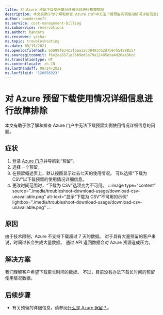 ```yaml
---
title: 对 Azure 预留下载使用情况详细信息进行故障排除
description: 本文有助于你了解和排查 Azure 门户中无法下载预留实例使用情况详细信息的问题。
author: bandersmsft
ms.service: cost-management-billing
ms.subservice: reservations
ms.author: banders
ms.reviewer: yashar
ms.topic: troubleshooting
ms.date: 09/15/2021
ms.openlocfilehash: 6b899f634c5fbaa1acd0493da2d7b97b54588157
ms.sourcegitcommit: f6e2ea5571e35b9ed3a79a22485eba4d20ae36cc
ms.translationtype: HT
ms.contentlocale: zh-CN
ms.lasthandoff: 09/24/2021
ms.locfileid: "128656923"
---
```

# <a name="troubleshoot-azure-reservation-download-usage-details"></a>对 Azure 预留下载使用情况详细信息进行故障排除

本文有助于你了解和排查 Azure 门户中无法下载预留实例使用情况详细信息的问题。

## <a name="symptoms"></a>症状

1. 登录 [Azure 门户](https://portal.azure.com/)并导航到“预留”。
1. 选择一个预留。
1. 在预留概述页上，默认视图显示过去七天的使用情况。 可以选择“下载为 CSV”以下载预留的使用情况详细信息。
1. 更改时间范围时，“下载为 CSV”选项变为不可用。
    :::image type="content" source="./media/troubleshoot-download-usage/download-csv-unavailable.png" alt-text="显示“下载为 CSV”不可用的示例" lightbox="./media/troubleshoot-download-usage/download-csv-unavailable.png" :::

## <a name="cause"></a>原因

由于技术限制，Azure 不支持下载超过 7 天的数据。 对于具有大量预留的客户来说，时间过长会生成大量数据。 通过 API 返回数据会对 Azure 资源造成压力。

## <a name="solution"></a>解决方案

我们理解客户希望下载更长时间的数据。 不过，目前没有办法下载长时间的预留使用情况数据。

## <a name="next-steps"></a>后续步骤

- 有关预留的详细信息，请参阅[什么是 Azure 保留？](save-compute-costs-reservations.md)。